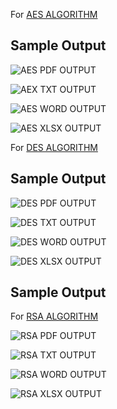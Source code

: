 For [AES ALGORITHM](https://github.com/Kartikay77/Resume/blob/main/information_audit/cryptogAES.java)

## Sample Output
![AES PDF OUTPUT](https://github.com/Kartikay77/Resume/blob/main/information_audit/AES%20PDF%20CODE%20AND%20OUTPUT.JPG?raw=true)

![AEX TXT OUTPUT](https://github.com/Kartikay77/Resume/blob/main/information_audit/AES%20TXT%20CODE%20AND%20OUTPUT.JPG?raw=true)

![AES WORD OUTPUT](https://github.com/Kartikay77/Resume/blob/main/information_audit/AES%20WORD%20OUTPUT.JPG?raw=true)

![AES XLSX OUTPUT](https://github.com/Kartikay77/Resume/blob/main/information_audit/AES%20XLSX%20OUTPUT.JPG?raw=true)


For [DES ALGORITHM](https://github.com/Kartikay77/Resume/blob/main/information_audit/cryptogDES.java)

## Sample Output
![DES PDF OUTPUT](https://github.com/Kartikay77/Resume/blob/main/information_audit/DES%20PDF%20OUTPUT.JPG?raw=true)

![DES TXT OUTPUT](https://github.com/Kartikay77/Resume/blob/main/information_audit/DES%20TXT%20OUTPUT.JPG?raw=true)

![DES WORD OUTPUT](https://github.com/Kartikay77/Resume/blob/main/information_audit/DES%20WORD%20OUTPUT.JPG?raw=true)

![DES XLSX OUTPUT](https://github.com/Kartikay77/Resume/blob/main/information_audit/DES%20XLSX%20CODE%20AND%20OUTPUT.JPG?raw=true)


## Sample Output
For [RSA ALGORITHM](https://github.com/Kartikay77/Resume/blob/main/information_audit/cryptogRSA.java)

![RSA PDF OUTPUT](https://github.com/Kartikay77/Resume/blob/main/information_audit/RSA%20PDF%20CODE%20AND%20OUTPUT.JPG?raw=true)

![RSA TXT OUTPUT](https://github.com/Kartikay77/Resume/blob/main/information_audit/RSA%20TXT%20CODE%20AND%20OUTPUT.JPG?raw=true)

![RSA WORD OUTPUT](https://github.com/Kartikay77/Resume/blob/main/information_audit/RSA%20WORD%20OUTPUT.JPG?raw=true)

![RSA XLSX OUTPUT](https://github.com/Kartikay77/Resume/blob/main/information_audit/RSA%20XLSX%20CODE%20AND%20OUTPUT.JPG?raw=true)

